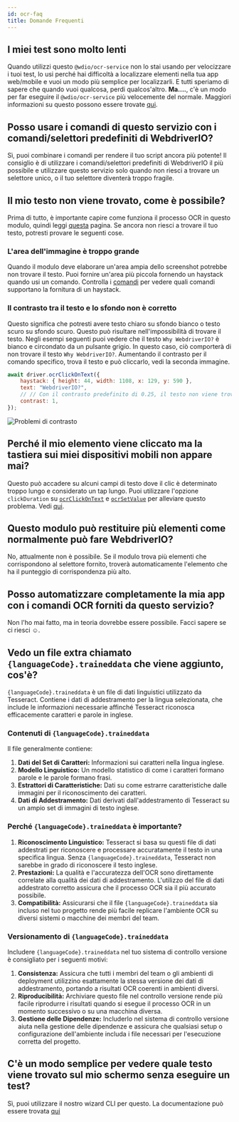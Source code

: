 ```yaml
---
id: ocr-faq
title: Domande Frequenti
---
```


## I miei test sono molto lenti

Quando utilizzi questo `@wdio/ocr-service` non lo stai usando per velocizzare i tuoi test, lo usi perché hai difficoltà a localizzare elementi nella tua app web/mobile e vuoi un modo più semplice per localizzarli. E tutti speriamo di sapere che quando vuoi qualcosa, perdi qualcos'altro. **Ma....**, c'è un modo per far eseguire il `@wdio/ocr-service` più velocemente del normale. Maggiori informazioni su questo possono essere trovate [qui](./more-test-optimization).

## Posso usare i comandi di questo servizio con i comandi/selettori predefiniti di WebdriverIO?

Sì, puoi combinare i comandi per rendere il tuo script ancora più potente! Il consiglio è di utilizzare i comandi/selettori predefiniti di WebdriverIO il più possibile e utilizzare questo servizio solo quando non riesci a trovare un selettore unico, o il tuo selettore diventerà troppo fragile.

## Il mio testo non viene trovato, come è possibile?

Prima di tutto, è importante capire come funziona il processo OCR in questo modulo, quindi leggi [questa](./ocr-testing) pagina. Se ancora non riesci a trovare il tuo testo, potresti provare le seguenti cose.

### L'area dell'immagine è troppo grande

Quando il modulo deve elaborare un'area ampia dello screenshot potrebbe non trovare il testo. Puoi fornire un'area più piccola fornendo un haystack quando usi un comando. Controlla i [comandi](./ocr-click-on-text) per vedere quali comandi supportano la fornitura di un haystack.

### Il contrasto tra il testo e lo sfondo non è corretto

Questo significa che potresti avere testo chiaro su sfondo bianco o testo scuro su sfondo scuro. Questo può risultare nell'impossibilità di trovare il testo. Negli esempi seguenti puoi vedere che il testo `Why WebdriverIO?` è bianco e circondato da un pulsante grigio. In questo caso, ciò comporterà di non trovare il testo `Why WebdriverIO?`. Aumentando il contrasto per il comando specifico, trova il testo e può cliccarlo, vedi la seconda immagine.

```js
await driver.ocrClickOnText({
    haystack: { height: 44, width: 1108, x: 129, y: 590 },
    text: "WebdriverIO?",
    // // Con il contrasto predefinito di 0.25, il testo non viene trovato
    contrast: 1,
});
```

![Problemi di contrasto](/img/ocr/increased-contrast.jpg)

## Perché il mio elemento viene cliccato ma la tastiera sui miei dispositivi mobili non appare mai?

Questo può accadere su alcuni campi di testo dove il clic è determinato troppo lungo e considerato un tap lungo. Puoi utilizzare l'opzione `clickDuration` su [`ocrClickOnText`](./ocr-click-on-text) e [`ocrSetValue`](./ocr-set-value) per alleviare questo problema. Vedi [qui](./ocr-click-on-text#options).

## Questo modulo può restituire più elementi come normalmente può fare WebdriverIO?

No, attualmente non è possibile. Se il modulo trova più elementi che corrispondono al selettore fornito, troverà automaticamente l'elemento che ha il punteggio di corrispondenza più alto.

## Posso automatizzare completamente la mia app con i comandi OCR forniti da questo servizio?

Non l'ho mai fatto, ma in teoria dovrebbe essere possibile. Facci sapere se ci riesci ☺️.

## Vedo un file extra chiamato `{languageCode}.traineddata` che viene aggiunto, cos'è?

`{languageCode}.traineddata` è un file di dati linguistici utilizzato da Tesseract. Contiene i dati di addestramento per la lingua selezionata, che include le informazioni necessarie affinché Tesseract riconosca efficacemente caratteri e parole in inglese.

### Contenuti di `{languageCode}.traineddata`

Il file generalmente contiene:

1. **Dati del Set di Caratteri:** Informazioni sui caratteri nella lingua inglese.
1. **Modello Linguistico:** Un modello statistico di come i caratteri formano parole e le parole formano frasi.
1. **Estrattori di Caratteristiche:** Dati su come estrarre caratteristiche dalle immagini per il riconoscimento dei caratteri.
1. **Dati di Addestramento:** Dati derivati dall'addestramento di Tesseract su un ampio set di immagini di testo inglese.

### Perché `{languageCode}.traineddata` è importante?

1. **Riconoscimento Linguistico:** Tesseract si basa su questi file di dati addestrati per riconoscere e processare accuratamente il testo in una specifica lingua. Senza `{languageCode}.traineddata`, Tesseract non sarebbe in grado di riconoscere il testo inglese.
1. **Prestazioni:** La qualità e l'accuratezza dell'OCR sono direttamente correlate alla qualità dei dati di addestramento. L'utilizzo del file di dati addestrato corretto assicura che il processo OCR sia il più accurato possibile.
1. **Compatibilità:** Assicurarsi che il file `{languageCode}.traineddata` sia incluso nel tuo progetto rende più facile replicare l'ambiente OCR su diversi sistemi o macchine dei membri del team.

### Versionamento di `{languageCode}.traineddata`

Includere `{languageCode}.traineddata` nel tuo sistema di controllo versione è consigliato per i seguenti motivi:

1. **Consistenza:** Assicura che tutti i membri del team o gli ambienti di deployment utilizzino esattamente la stessa versione dei dati di addestramento, portando a risultati OCR coerenti in ambienti diversi.
1. **Riproducibilità:** Archiviare questo file nel controllo versione rende più facile riprodurre i risultati quando si esegue il processo OCR in un momento successivo o su una macchina diversa.
1. **Gestione delle Dipendenze:** Includerlo nel sistema di controllo versione aiuta nella gestione delle dipendenze e assicura che qualsiasi setup o configurazione dell'ambiente includa i file necessari per l'esecuzione corretta del progetto.

## C'è un modo semplice per vedere quale testo viene trovato sul mio schermo senza eseguire un test?

Sì, puoi utilizzare il nostro wizard CLI per questo. La documentazione può essere trovata [qui](./cli-wizard)